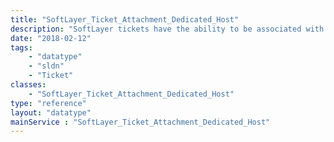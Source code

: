 ```yaml
---
title: "SoftLayer_Ticket_Attachment_Dedicated_Host"
description: "SoftLayer tickets have the ability to be associated with specific dedicated hosts in a customer's inventory. Attaching a dedicated host to a ticket can greatly increase response time from SoftLayer for issues that are related to one or more specific hosts on a customer's account. The SoftLayer_Ticket_Attachment_Dedicated_Host data type models the relationship between a dedicated host and a ticket. Only one attachment record can exist per dedicated host item per ticket. "
date: "2018-02-12"
tags:
    - "datatype"
    - "sldn"
    - "Ticket"
classes:
    - "SoftLayer_Ticket_Attachment_Dedicated_Host"
type: "reference"
layout: "datatype"
mainService : "SoftLayer_Ticket_Attachment_Dedicated_Host"
---
```

